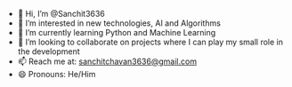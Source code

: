 - 👋 Hi, I’m @Sanchit3636
- 👀 I’m interested in new technologies, AI and Algorithms
- 🌱 I’m currently learning Python and Machine Learning
- 💞️ I’m looking to collaborate on projects where I can play my small role in the development
- 📫 Reach me at: sanchitchavan3636@gmail.com
- 😄 Pronouns: He/Him

<!---
Sanchit3636/Sanchit3636 is a ✨ special ✨ repository because its `README.md` (this file) appears on your GitHub profile.
You can click the Preview link to take a look at your changes.
--->
